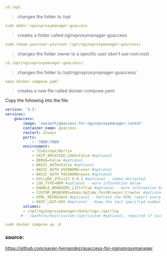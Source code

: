 ```yml
cd /opt
```

>changes the folder to /opt

```yml
sudo mkdir nginxproxymanager-goaccess
```

>creates a folder called nginxproxymanager-goaccess

```yml
sudo chown youruser:youruser /opt/nginxproxymanager-goaccess/
```

>changes the folder owner to a specific user (don't use root:root)

```yml
cd /opt/nginxproxymanager-goaccess/
```

>changes the folder to /opt/nginxproxymanager-goaccess/

```yml
nano docker-compose.yaml
```

>creates a new file called docker-compose.yaml

Copy the following into the file:

```yml
version: '3.3'
services:
    goaccess:
        image: 'xavierh/goaccess-for-nginxproxymanager:latest'
        container_name: goaccess
        restart: always
        ports:
            - '7880:7880'
        environment:
            - TZ=Europe/Berlin
            - SKIP_ARCHIVED_LOGS=False #optional
            - DEBUG=False #optional
            - BASIC_AUTH=False #optional
            - BASIC_AUTH_USERNAME=user #optional
            - BASIC_AUTH_PASSWORD=pass #optional
            - EXCLUDE_IPS=127.0.0.1 #optional - comma delimited
            - LOG_TYPE=NPM #optional - more information below
            - ENABLE_BROWSERS_LIST=True #optional - more information below
            - CUSTOM_BROWSERS=Kuma:Uptime,TestBrowser:Crawler #optional - comma delimited, more information below
            - HTML_REFRESH=5 #optional - Refresh the HTML report every X seconds. https://goaccess.io/man
            - KEEP_LAST=365 #optional - Keep the last specified number of days in storage. https://goaccess.io/man
        volumes:
        - /opt/nginxproxymanager/data/logs:/opt/log
       # - /path/to/host/custom:/opt/custom #optional, required if using log_type = CUSTOM
```

```yml
sudo docker compose up -d
```

### source:
https://github.com/xavier-hernandez/goaccess-for-nginxproxymanager